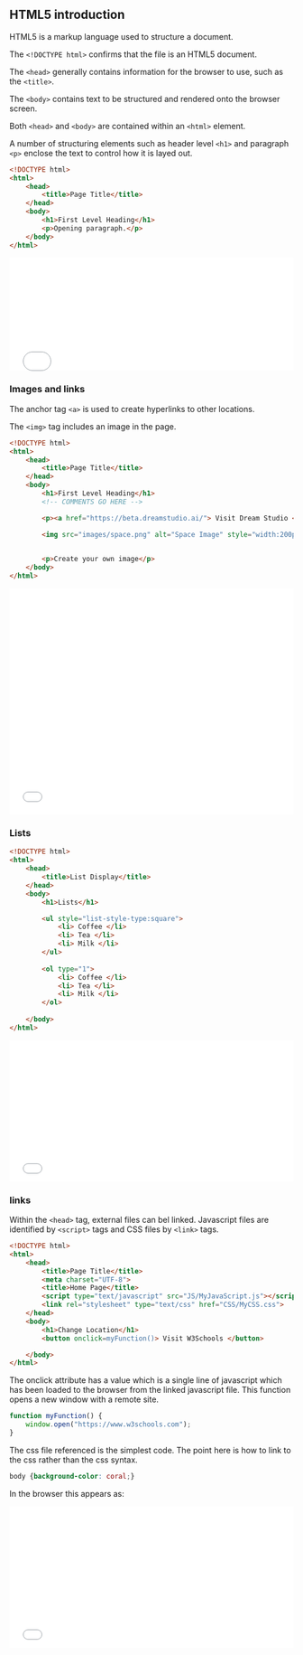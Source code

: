 ## HTML5 introduction

HTML5 is a markup language used to structure a document.

The `<!DOCTYPE html>` confirms that the file is an HTML5 document.

The `<head>` generally contains information for the browser to use, such as the `<title>`.

The `<body>` contains text to be structured and rendered onto the browser screen.

Both `<head>` and `<body>` are contained within an `<html>` element.

A number of structuring elements such as header level `<h1>` and paragraph `<p>` enclose the text to control how it is layed out.

```html
<!DOCTYPE html>
<html>
    <head>
        <title>Page Title</title>
    </head>
    <body>
        <h1>First Level Heading</h1>
        <p>Opening paragraph.</p>
    </body>
</html>
```


<iframe 
    height="200" 
    width="100%" 
    scrolling="no" 
    title="Hello.html" 
    src="Block_1/section_1/Hello.html" 
    frameborder="no" 
    loading="lazy" 
    allowtransparency="true" 
    allowfullscreen="true">
</iframe>

### Images and links

The anchor tag `<a>` is used to create hyperlinks to other locations.

The `<img>` tag includes an image in the page.

```html
<!DOCTYPE html>
<html>
    <head>
        <title>Page Title</title>
    </head>
    <body>
        <h1>First Level Heading</h1>
        <!-- COMMENTS GO HERE -->

        <p><a href="https://beta.dreamstudio.ai/"> Visit Dream Studio </a></p>

        <img src="images/space.png" alt="Space Image" style="width:200px; height:200px;">

        
        <p>Create your own image</p>
    </body>
</html>
```


<iframe 
    height="400" 
    width="100%" 
    scrolling="no" 
    title="Hello.html" 
    src="Block_1/section_1/dream.html" 
    frameborder="no" 
    loading="lazy" 
    allowtransparency="true" 
    allowfullscreen="true">
</iframe>


### Lists

```html
<!DOCTYPE html>
<html>
    <head>
        <title>List Display</title>
    </head>
    <body>
        <h1>Lists</h1>

        <ul style="list-style-type:square">
            <li> Coffee </li>
            <li> Tea </li>
            <li> Milk </li>
        </ul>
        
        <ol type="1">
            <li> Coffee </li>
            <li> Tea </li>
            <li> Milk </li>
        </ol>
        
    </body>
</html>
```

<iframe 
    height="250" 
    width="100%" 
    scrolling="no" 
    title="Hello.html" 
    src="Block_1/section_1/lists.html" 
    frameborder="no" 
    loading="lazy" 
    allowtransparency="true" 
    allowfullscreen="true">
</iframe>

### links

Within the `<head>` tag, external files can bel linked. Javascript files are identified by `<script>` tags and CSS files by `<link>` tags.

```html
<!DOCTYPE html>
<html>
    <head>
        <title>Page Title</title>
        <meta charset="UTF-8">
        <title>Home Page</title>
        <script type="text/javascript" src="JS/MyJavaScript.js"></script>
        <link rel="stylesheet" type="text/css" href="CSS/MyCSS.css">
    </head>
    <body>
        <h1>Change Location</h1>
        <button onclick=myFunction()> Visit W3Schools </button>

    </body>
</html>
```
The onclick attribute has a value which is a single line of javascript which has been loaded to the browser from the linked javascript file.  This function opens a new window with a remote site.

```javascript
function myFunction() {
    window.open("https://www.w3schools.com");
}
```

The css file referenced is the simplest code.  The point here is how to link to the css rather than the css syntax.

```css
body {background-color: coral;}
```

In the browser this appears as:

<iframe 
    height="250" 
    width="100%" 
    scrolling="no" 
    title="Hello.html" 
    src="Block_1/section_1/links.html" 
    frameborder="no" 
    loading="lazy" 
    allowtransparency="true" 
    allowfullscreen="true">
</iframe>
